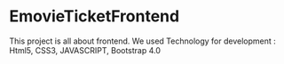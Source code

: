 # EmovieTicketFrontend
This project is all about frontend. We used Technology for development : Html5, CSS3, JAVASCRIPT, Bootstrap 4.0
